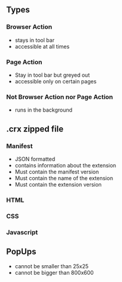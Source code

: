 ## Types
### Browser Action
- stays in tool bar
- accessible at all times
### Page Action
- Stay in tool bar but greyed out
- accessible only on certain pages
### Not Browser Action nor Page Action
- runs in the background
## .crx zipped file
### Manifest
- JSON formatted
- contains information about the extension
- Must contain the manifest version
- Must contain the name of the extension
- Must contain the extension version
### HTML
### CSS
### Javascript

## PopUps
- cannot be smaller than 25x25
- cannot be bigger than 800x600
